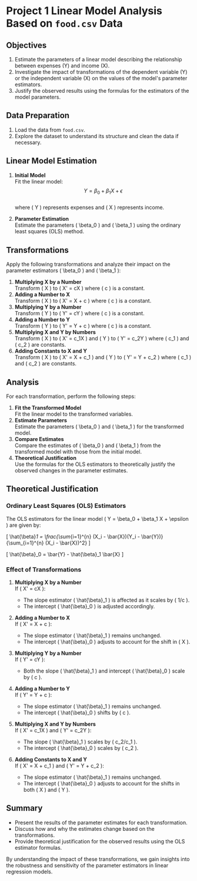 # Project 1 Linear Model Analysis Based on `food.csv` Data

## Objectives

1. Estimate the parameters of a linear model describing the relationship between expenses (Y) and income (X).
2. Investigate the impact of transformations of the dependent variable (Y) or the independent variable (X) on the values of the model's parameter estimators.
3. Justify the observed results using the formulas for the estimators of the model parameters.

## Data Preparation

1. Load the data from `food.csv`.
2. Explore the dataset to understand its structure and clean the data if necessary.

## Linear Model Estimation

1. **Initial Model**  
   Fit the linear model:  
  $$ Y = \beta_0 + \beta_1 X + \epsilon $$  
   where \( Y \) represents expenses and \( X \) represents income.
   
2. **Parameter Estimation**  
   Estimate the parameters \( \beta_0 \) and \( \beta_1 \) using the ordinary least squares (OLS) method.

## Transformations

Apply the following transformations and analyze their impact on the parameter estimators \( \beta_0 \) and \( \beta_1 \):

1. **Multiplying X by a Number**  
   Transform \( X \) to \( X' = cX \) where \( c \) is a constant.
2. **Adding a Number to X**  
   Transform \( X \) to \( X' = X + c \) where \( c \) is a constant.
3. **Multiplying Y by a Number**  
   Transform \( Y \) to \( Y' = cY \) where \( c \) is a constant.
4. **Adding a Number to Y**  
   Transform \( Y \) to \( Y' = Y + c \) where \( c \) is a constant.
5. **Multiplying X and Y by Numbers**  
   Transform \( X \) to \( X' = c_1X \) and \( Y \) to \( Y' = c_2Y \) where \( c_1 \) and \( c_2 \) are constants.
6. **Adding Constants to X and Y**  
   Transform \( X \) to \( X' = X + c_1 \) and \( Y \) to \( Y' = Y + c_2 \) where \( c_1 \) and \( c_2 \) are constants.

## Analysis

For each transformation, perform the following steps:

1. **Fit the Transformed Model**  
   Fit the linear model to the transformed variables.
2. **Estimate Parameters**  
   Estimate the parameters \( \beta_0 \) and \( \beta_1 \) for the transformed model.
3. **Compare Estimates**  
   Compare the estimates of \( \beta_0 \) and \( \beta_1 \) from the transformed model with those from the initial model.
4. **Theoretical Justification**  
   Use the formulas for the OLS estimators to theoretically justify the observed changes in the parameter estimates.

## Theoretical Justification

### Ordinary Least Squares (OLS) Estimators

The OLS estimators for the linear model \( Y = \beta_0 + \beta_1 X + \epsilon \) are given by:

\[ \hat{\beta}_1 = \frac{\sum_{i=1}^{n} (X_i - \bar{X})(Y_i - \bar{Y})}{\sum_{i=1}^{n} (X_i - \bar{X})^2} \]

\[ \hat{\beta}_0 = \bar{Y} - \hat{\beta}_1 \bar{X} \]

### Effect of Transformations

1. **Multiplying X by a Number**  
   If \( X' = cX \):
   - The slope estimator \( \hat{\beta}_1 \) is affected as it scales by \( 1/c \).
   - The intercept \( \hat{\beta}_0 \) is adjusted accordingly.
   
2. **Adding a Number to X**  
   If \( X' = X + c \):
   - The slope estimator \( \hat{\beta}_1 \) remains unchanged.
   - The intercept \( \hat{\beta}_0 \) adjusts to account for the shift in \( X \).

3. **Multiplying Y by a Number**  
   If \( Y' = cY \):
   - Both the slope \( \hat{\beta}_1 \) and intercept \( \hat{\beta}_0 \) scale by \( c \).
   
4. **Adding a Number to Y**  
   If \( Y' = Y + c \):
   - The slope estimator \( \hat{\beta}_1 \) remains unchanged.
   - The intercept \( \hat{\beta}_0 \) shifts by \( c \).
   
5. **Multiplying X and Y by Numbers**  
   If \( X' = c_1X \) and \( Y' = c_2Y \):
   - The slope \( \hat{\beta}_1 \) scales by \( c_2/c_1 \).
   - The intercept \( \hat{\beta}_0 \) scales by \( c_2 \).
   
6. **Adding Constants to X and Y**  
   If \( X' = X + c_1 \) and \( Y' = Y + c_2 \):
   - The slope estimator \( \hat{\beta}_1 \) remains unchanged.
   - The intercept \( \hat{\beta}_0 \) adjusts to account for the shifts in both \( X \) and \( Y \).

## Summary

- Present the results of the parameter estimates for each transformation.
- Discuss how and why the estimates change based on the transformations.
- Provide theoretical justification for the observed results using the OLS estimator formulas.

By understanding the impact of these transformations, we gain insights into the robustness and sensitivity of the parameter estimators in linear regression models.
